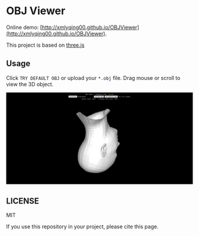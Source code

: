# OBJ Viewer

Online demo: [http://xmlyqing00.github.io/OBJViewer](http://xmlyqing00.github.io/OBJViewer). 

This project is based on [three.js](https://github.com/mrdoob/three.js)

## Usage

Click `TRY DEFAULT OBJ` or upload your `*.obj` file. Drag mouse or scroll to view the 3D object. 

![](screenshot.png)


## LICENSE
MIT

If you use this repository in your project, please cite this page.